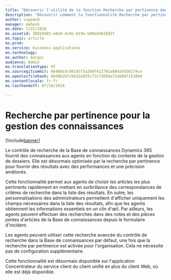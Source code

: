 ```yaml
---
title: "Découvrir l'utilité de la fonction Recherche par pertinence dans la gestion des connaissances dans Dynamics 365 for Customer Service"
description: "Découvrir comment la fonctionnalité Recherche par pertinence permet aux agents de choisir les articles les plus pertinents rapidement en mettant en surbrillance des correspondances exactes de critères de recherche dans Customer Service"
author: vippand
manager: mahesh
ms.date: 7/22/2018
ms.assetid: 30824d83-e8a9-4c0e-b19e-b08e4d628d2f
ms.topic: article
ms.prod: 
ms.service: business-applications
ms.technology: 
ms.author: margoc
audience: Admin
ms.translationtype: HT
ms.sourcegitcommit: 0b40bb3c98145f5a260f412701a884a5936174ce
ms.openlocfilehash: 8bd0b2bfcb632e855c73c73050a72ab08f153d0d
ms.contentlocale: fr-fr
ms.lasthandoff: 07/18/2018

---
```

#  <a name="relevance-search-for-knowledge-management"></a>Recherche par pertinence pour la gestion des connaissances 


[!include[banner](../../../includes/banner.md)]

Le contrôle de recherche de la Base de connaissances Dynamics 365 fournit des connaissances aux agents en fonction du contexte de la gestion de dossiers. Elle est désormais optimisée par la recherche par pertinence pour fournir des résultats avec des performances et une précision améliorés. 

Cette fonctionnalité permet aux agents de choisir les articles les plus pertinents rapidement en mettant en surbrillance des correspondances de critères de recherche dans la liste des résultats. En outre, les personnalisations des administrateurs permettent d'afficher uniquement les champs nécessaires dans la liste des résultats, afin que les agents obtiennent les informations essentiels en un clin d'œil. Par ailleurs, les agents peuvent effectuer des recherches dans des notes et des pièces jointes d'articles de la Base de connaissances depuis le formulaire d'incident. 

Les agents peuvent utiliser cette recherche avancée du contrôle de recherche dans la Base de connaissances par défaut, une fois que la recherche par pertinence est activée pour l'organisation. Cela ne nécessite pas de configuration supplémentaire.

Cette fonctionnalité est désormais disponible sur l'application Concentrateur du service client du client unifié en plus du client Web, où elle est déjà disponible.
 

